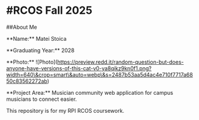 # \#RCOS Fall 2025

\##About Me

\*\*Name:\*\* Matei Stoica

\*\*Graduating Year:\*\* 2028

\*\*Photo:\*\* !\[Photo](https://preview.redd.it/random-question-but-does-anyone-have-versions-of-this-cat-v0-ya8qikz9kn0f1.png?width=640\&crop=smart\&auto=webp\&s=2487b53aa5d4ac4e710f7717a6850c83562272ab)

\*\*Project Area:\*\* Musician community web application for campus musicians to connect easier.



This repository is for my RPI RCOS coursework.

